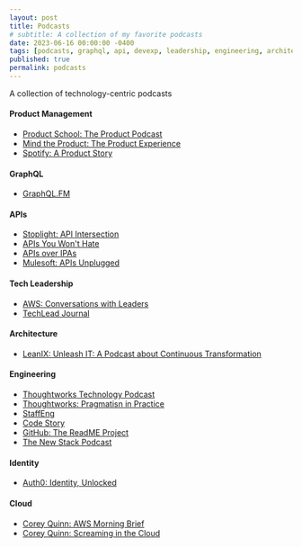 ```yaml
---
layout: post
title: Podcasts
# subtitle: A collection of my favorite podcasts
date: 2023-06-16 00:00:00 -0400
tags: [podcasts, graphql, api, devexp, leadership, engineering, architecture]
published: true
permalink: podcasts
---
```


A collection of technology-centric podcasts

#### Product Management

- <span id="podcast-icon">[Product School: The Product Podcast](https://podcasts.google.com/feed/aHR0cHM6Ly9mZWVkcy5idXp6c3Byb3V0LmNvbS85MDM2MS5yc3M)
- <span id="podcast-icon">[Mind the Product: The Product Experience](https://podcasts.google.com/feed/aHR0cHM6Ly9mZWVkcy5wb2RjYXN0bWlycm9yLmNvbS90aGUtcHJvZHVjdC1leHBlcmllbmNl)
- <span id="podcast-icon">[Spotify: A Product Story](https://podcasts.google.com/feed/aHR0cHM6Ly9hbmNob3IuZm0vcy80ZjUwY2Q0Yy9wb2RjYXN0L3Jzcw)

#### GraphQL

- <span id="podcast-icon">[GraphQL.FM](https://podcasts.google.com/feed/aHR0cHM6Ly9hbmNob3IuZm0vcy8zNjE5NmViMC9wb2RjYXN0L3Jzcw)

#### APIs

- <span id="podcast-icon">[Stoplight: API Intersection](https://podcasts.google.com/feed/aHR0cHM6Ly9mZWVkcy50cmFuc2lzdG9yLmZtL2FwaS1pbnRlcnNlY3Rpb24)
- <span id="podcast-icon">[APIs You Won't Hate](https://podcasts.google.com/feed/aHR0cHM6Ly9mZWVkcy50cmFuc2lzdG9yLmZtL2FwaXMteW91LXdvbnQtaGF0ZQ)
- <span id="podcast-icon">[APIs over IPAs](https://podcasts.google.com/feed/aHR0cHM6Ly9mZWVkcy5zb3VuZGNsb3VkLmNvbS91c2Vycy9zb3VuZGNsb3VkOnVzZXJzOjg4ODY5ODI0NS9zb3VuZHMucnNz)
- <span id="podcast-icon">[Mulesoft: APIs Unplugged](https://podcasts.google.com/feed/aHR0cDovL2ZlZWRzLnNvdW5kY2xvdWQuY29tL3VzZXJzL3NvdW5kY2xvdWQ6dXNlcnM6MTMyOTAyNjAxL3NvdW5kcy5yc3M)

#### Tech Leadership

- <span id="podcast-icon">[AWS: Conversations with Leaders](https://podcasts.google.com/feed/aHR0cHM6Ly9kMXl5aDVkaGRnaWZueC5jbG91ZGZyb250Lm5ldC9vdGhlci9wb2RjYXN0LnJzcw)
- <span id="podcast-icon">[TechLead Journal](https://podcasts.google.com/feed/aHR0cHM6Ly9hbmNob3IuZm0vcy8yNjVkN2M2NC9wb2RjYXN0L3Jzcw)

#### Architecture

- <span id="podcast-icon">[LeanIX: Unleash IT: A Podcast about Continuous Transformation](https://podcasts.google.com/feed/aHR0cHM6Ly9mZWVkcy5zb3VuZGVyLmZtLzk3MzMvcnNzLnhtbA)

#### Engineering

- <span id="podcast-icon">[Thoughtworks Technology Podcast](https://podcasts.google.com/feed/aHR0cHM6Ly90aG91Z2h0d29ya3MubGlic3luLmNvbS9yc3M)
- <span id="podcast-icon">[Thoughtworks: Pragmatisn in Practice](https://podcasts.google.com/feed/aHR0cHM6Ly9wcmFnbWF0aXNtaW5wcmFjdGljZS5saWJzeW4uY29tL3Jzcw)
- <span id="podcast-icon">[StaffEng](https://podcasts.google.com/feed/aHR0cHM6Ly9mZWVkcy5idXp6c3Byb3V0LmNvbS8xNjg3MDY5LnJzcw)
- <span id="podcast-icon">[Code Story](https://podcasts.google.com/feed/aHR0cHM6Ly9mZWVkcy5yZWRjaXJjbGUuY29tL2FjNWU3OWE0LTA0MDUtNDlhMy1hZjJjLTAyYzM3ZjBiMzg3OQ)
- <span id="podcast-icon">[GitHub: The ReadME Project](https://podcasts.google.com/feed/aHR0cHM6Ly9hbmNob3IuZm0vcy81YTg3YjBmNC9wb2RjYXN0L3Jzcw)
- <span id="podcast-icon">[The New Stack Podcast](https://podcasts.google.com/feed/aHR0cHM6Ly9mZWVkcy5zaW1wbGVjYXN0LmNvbS9JZ3pXa3MwNg)

#### Identity

- <span id="podcast-icon">[Auth0: Identity, Unlocked](https://podcasts.google.com/feed/aHR0cHM6Ly9mZWVkcy5jYXN0ZWQudXMvNDkvSWRlbnRpdHksLVVubG9ja2VkLi0tYmVkN2ZhZGEvZmVlZA)

#### Cloud

- <span id="podcast-icon">[Corey Quinn: AWS Morning Brief](https://podcasts.google.com/feed/aHR0cHM6Ly9mZWVkcy50cmFuc2lzdG9yLmZtL2F3cy1tb3JuaW5nLWJyaWVm)
- <span id="podcast-icon">[Corey Quinn: Screaming in the Cloud](https://podcasts.google.com/feed/aHR0cHM6Ly9mZWVkcy50cmFuc2lzdG9yLmZtL3NjcmVhbWluZy1pbi10aGUtY2xvdWQ)
